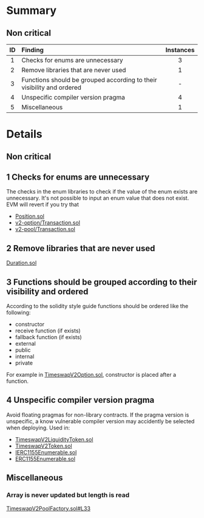 # Summary
## Non critical
|ID     | Finding| Instances |
|:----: | :---           |   :----:         |
|1       | Checks for enums are unnecessary | 3 |
|2       | Remove libraries that are never used | 1 |
|3       | Functions should be grouped according to their visibility and ordered| - |
|4       | Unspecific compiler version pragma| 4 |
|5       | Miscellaneous| 1 |


# Details
## Non critical
## 1 Checks for enums are unnecessary
The checks in the enum libraries to check if the value of the enum exists are unnecessary. It's not possible to input an enum value that does not exist. EVM will revert if you try that
- [Position.sol](https://github.com/code-423n4/2023-01-timeswap/blob/main/packages/v2-option/src/enums/Position.sol)
- [v2-option/Transaction.sol](https://github.com/code-423n4/2023-01-timeswap/blob/main/packages/v2-option/src/enums/Transaction.sol)
- [v2-pool/Transaction.sol](https://github.com/code-423n4/2023-01-timeswap/blob/main/packages/v2-pool/src/enums/Transaction.sol)

## 2 Remove libraries that are never used
[Duration.sol](https://github.com/code-423n4/2023-01-timeswap/blob/main/packages/v2-pool/src/libraries/Duration.sol)
## 3 Functions should be grouped according to their visibility and ordered
According to the solidity style guide functions should be ordered like the following:
- constructor 
- receive function (if exists) 
- fallback function (if exists) 
- external 
- public 
- internal 
- private

For example in [TimeswapV2Option.sol](https://github.com/code-423n4/2023-01-timeswap/blob/main/packages/v2-option/src/TimeswapV2Option.sol), constructor is placed after a function.
## 4 Unspecific compiler version pragma
Avoid floating pragmas for non-library contracts. If the pragma version is unspecific, a know vulnerable compiler version may accidently be selected when deploying.
Used in:
- [TimeswapV2LiquidityToken.sol](https://github.com/code-423n4/2023-01-timeswap/blob/main/packages/v2-token/src/TimeswapV2LiquidityToken.sol)
- [TimeswapV2Token.sol](https://github.com/code-423n4/2023-01-timeswap/blob/main/packages/v2-token/src/TimeswapV2Token.sol)
- [IERC1155Enumerable.sol](https://github.com/code-423n4/2023-01-timeswap/blob/main/packages/v2-token/src/interfaces/IERC1155Enumerable.sol)
- [ERC1155Enumerable.sol](https://github.com/code-423n4/2023-01-timeswap/blob/main/packages/v2-token/src/base/ERC1155Enumerable.sol)
## Miscellaneous
### Array is never updated but length is read
[TimeswapV2PoolFactory.sol#L33](https://github.com/code-423n4/2023-01-timeswap/blob/main/packages/v2-pool/src/TimeswapV2PoolFactory.sol#L33)